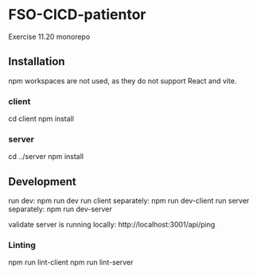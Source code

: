 # FSO-CICD-patientor
Exercise 11.20 monorepo

## Installation

npm workspaces are not used, as they do not support React and vite.

### client
cd client
npm install

### server
cd ../server
npm install

## Development

run dev: npm run dev
run client separately: npm run dev-client
run server separately: npm run dev-server

validate server is running locally: http://localhost:3001/api/ping

### Linting
npm run lint-client
npm run lint-server

